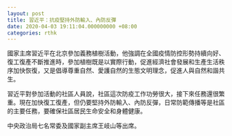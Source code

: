 ```yaml
---
layout: post
title: 習近平：抗疫堅持外防輸入、內防反彈
date: 2020-04-03 19:11:04.000000000 +08:00
categories: rthk
---
```


國家主席習近平在北京參加義務植樹活動，他強調在全國疫情防控形勢持續向好、復工復產不斷推進時，參加植樹既是以實際行動，促進經濟社會發展和生產生活秩序加快恢復，又是倡導尊重自然、愛護自然的生態文明理念，促進人與自然和諧共生。

習近平對參加活動的社區人員說，社區這次防疫工作功勞很大，接下來任務還很繁重。現在加快復工復產，但仍要堅持外防輸入、內防反彈，日常防範傳播等是社區的主要任務，要確保社區居民生命安全和身體健康。

中央政治局七名常委及國家副主席王岐山等出席。
